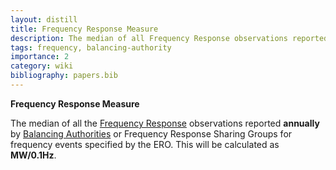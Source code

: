 ```yaml
---
layout: distill
title: Frequency Response Measure
description: The median of all Frequency Response observations reported annually.
tags: frequency, balancing-authority
importance: 2
category: wiki
bibliography: papers.bib
---
```


**Frequency Response Measure** <d-cite key="nerc2024glossary"></d-cite>

The median of all the [Frequency Response](/pswiki/frequnecy-response) observations reported **annually** by [Balancing Authorities](/pswiki/balancing-authority) or Frequency Response Sharing Groups for frequency events specified by the ERO.
This will be calculated as **MW/0.1Hz**.
